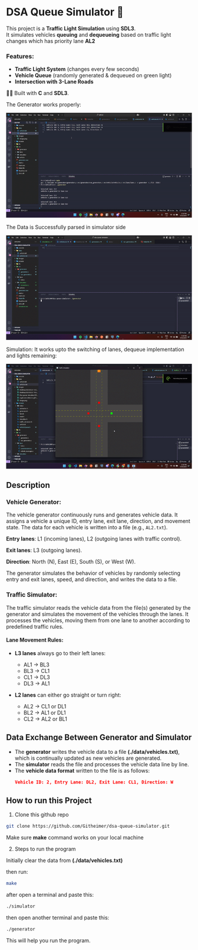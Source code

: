 # DSA Queue Simulator 🚦

This project is a **Traffic Light Simulation** using **SDL3**.  
It simulates vehicles **queuing** and **dequeueing** based on traffic light changes which has priority lane **AL2**

### Features:

- **Traffic Light System** (changes every few seconds)
- **Vehicle Queue** (randomly generated & dequeued on green light)
- **Intersection with 3-Lane Roads**

🚗💨 Built with **C** and **SDL3**.

The Generator works properly:

![alt text](./images/Desktop2025.02.22-13.51.38.02-ezgif.com-video-to-gif-converter.gif)

The Data is Successfully parsed in simulator side

![alt text](./images/Desktop2025.02.22-19.39.36.05-ezgif.com-video-to-gif-converter.gif)

Simulation:
It works upto the switching of lanes, dequeue implementation and lights remaining:

![alt text](./images/traffic.gif)

## Description

### **Vehicle Generator:**

The vehicle generator continuously runs and generates vehicle data. It assigns a vehicle a unique ID, entry lane, exit lane, direction, and movement state. The data for each vehicle is written into a file (e.g., `AL2.txt`).

**Entry lanes**: L1 (incoming lanes), L2 (outgoing lanes with traffic control).

**Exit lanes**: L3 (outgoing lanes).

**Direction**: North (N), East (E), South (S), or West (W).

The generator simulates the behavior of vehicles by randomly selecting entry and exit lanes, speed, and direction, and writes the data to a file.

### **Traffic Simulator:**

The traffic simulator reads the vehicle data from the file(s) generated by the generator and simulates the movement of the vehicles through the lanes. It processes the vehicles, moving them from one lane to another according to predefined traffic rules.

#### Lane Movement Rules:

- **L3 lanes** always go to their left lanes:

  - AL1 → BL3
  - BL3 → CL1
  - CL1 → DL3
  - DL3 → AL1

- **L2 lanes** can either go straight or turn right:
  - AL2 → CL1 or DL1
  - BL2 → AL1 or DL1
  - CL2 → AL2 or BL1

## Data Exchange Between Generator and Simulator

- The **generator** writes the vehicle data to a file **(./data/vehicles.txt)**, which is continually updated as new vehicles are generated.
- The **simulator** reads the file and processes the vehicle data line by line.
- The **vehicle data format** written to the file is as follows:
  ```json
  Vehicle ID: 2, Entry Lane: DL2, Exit Lane: CL1, Direction: W
  ```

## How to run this Project

1. Clone this github repo

```bash
git clone https://github.com/Githeimer/dsa-queue-simulator.git
```

Make sure **make** command works on your local machine

2. Steps to run the program

Initially clear the data from **(./data/vehicles.txt)**

then run:

```bash
make
```

after open a terminal and paste this:

```bash
./simulator
```

then open another terminal and paste this:

```bash
./generator
```

This will help you run the program.
